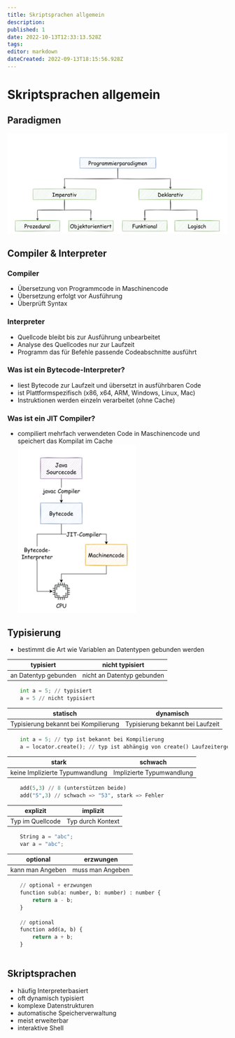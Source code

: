 ```yaml
---
title: Skriptsprachen allgemein
description: 
published: 1
date: 2022-10-13T12:33:13.528Z
tags: 
editor: markdown
dateCreated: 2022-09-13T18:15:56.928Z
---
```


# Skriptsprachen allgemein

## Paradigmen

![Paradigmen](paradigm.png)

## Compiler & Interpreter

### Compiler

- Übersetzung von Programmcode in Maschinencode
- Übersetzung erfolgt vor Ausführung
- Überprüft Syntax

### Interpreter

- Quellcode bleibt bis zur Ausführung unbearbeitet
- Analyse des Quellcodes nur zur Laufzeit
- Programm das für Befehle passende Codeabschnitte ausführt

### Was ist ein Bytecode-Interpreter?

- liest Bytecode zur Laufzeit und übersetzt in ausführbaren Code
- ist Plattformspezifisch (x86, x64, ARM, Windows, Linux, Mac)
- Instruktionen werden einzeln verarbeitet (ohne Cache)

### Was ist ein JIT Compiler?

- compiliert mehrfach verwendeten Code in Maschinencode und speichert das Kompilat im Cache
![JIT](jit.png)

## Typisierung

- bestimmt die Art wie Variablen an Datentypen gebunden werden

typisiert | nicht typisiert
---------|----------
an Datentyp gebunden | nicht an Datentyp gebunden  

```python
	int a = 5; // typisiert
	a = 5 // nicht typisiert
```
  
statisch | dynamisch
---------|----------
Typisierung bekannt bei Kompilierung | Typisierung bekannt bei Laufzeit

```python
	int a = 5; // typ ist bekannt bei Kompilierung  
	a = locator.create(); // typ ist abhängig von create() Laufzeitergebnis

```

stark | schwach
---------|----------
keine Implizierte Typumwandlung | Implizierte Typumwandlung
  
```python
	add(5,3) // 8 (unterstützen beide)
	add("5",3) // schwach => "53", stark => Fehler
```

explizit | implizit
---------|----------
Typ im Quellcode | Typ durch Kontext
  
```python
	String a = "abc";
	var a = "abc";
```

optional | erzwungen
---------|----------
kann man Angeben | muss man Angeben

```python
	// optional + erzwungen
	function sub(a: number, b: number) : number {
		return a - b;
	}

	// optional
	function add(a, b) {
		return a + b;
	}
	
```

## Skriptsprachen

- häufig Interpreterbasiert
- oft dynamisch typisiert
- komplexe Datenstrukturen
- automatische Speicherverwaltung
- meist erweiterbar
- interaktive Shell
